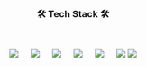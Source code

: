 <h3 align="center"><b>🛠 Tech Stack 🛠</b></h3>
<br>
<p align="center">
<img src="https://img.shields.io/badge/HTML5-E34F26?style=flat-square&logo=HTML5&logoColor=white"/> 　
<img src="https://img.shields.io/badge/CSS3-1572B6?style=flat-square&logo=CSS3&logoColor=white"/> 　
<img src="https://img.shields.io/badge/JavaScript-F7DF1E?style=flat-square&logo=JavaScript&logoColor=white"/> 　
<img src="https://img.shields.io/badge/MySQL-4479A1?style=flat-square&logo=MySQL&logoColor=white"/> 　
<img src="https://img.shields.io/badge/-Python-789ef0?style=flat-square&logo=Python&logoColor=white"/> 　
<img src="https://img.shields.io/badge/-Java-fbff8a?style=flat-square&logo=java&logoColor=black"/>
<img src="https://img.shields.io/badge/Spring-C3f56C?style=flat-square&logo=Spring"/>
 
<!-- <img src="https://img.shields.io/badge/Node.js-339933?style=flat-square&logo=Node.js&logoColor=white"/></a> &nbsp -->
<!-- <img src="https://img.shields.io/badge/Android-3DDC84?style=flat-square&logo=Android&logoColor=white"/></a> &nbsp -->
<!-- <img src="https://img.shields.io/badge/MongoDB-47A248?style=flat-square&logo=MongoDB&logoColor=white"/></a> &nbsp  -->

<!-- <img src="https://img.shields.io/badge/c++-00599C?style=flat-square&logo=c%2B%2B&logoColor=white"/></a> &nbsp  -->
<!-- <img src="https://img.shields.io/badge/Amazon AWS-232F3E?style=flat-square&logo=Amazon%20AWS&logoColor=white"/></a> &nbsp 
 -->
</p>
